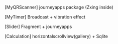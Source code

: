 [MyQRScanner]
journeyapps package (Zxing inside)

[MyTimer]
Broadcast + vibration effect

[Slider]
Fragment + journeyapps

[Calculation]
horizontalscrollview(gallery) + Sqlite
